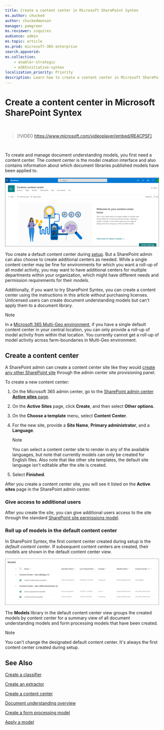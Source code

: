 ```yaml
---
title: Create a content center in Microsoft SharePoint Syntex
ms.author: chucked
author: chuckedmonson
manager: pamgreen
ms.reviewer: ssquires
audience: admin
ms.topic: article
ms.prod: microsoft-365-enterprise
search.appverid: 
ms.collection: 
    - enabler-strategic
    - m365initiative-syntex
localization_priority: Priority
description: Learn how to create a content center in Microsoft SharePoint Syntex.
---
```


# Create a content center in Microsoft SharePoint Syntex


</br>

> [!VIDEO https://www.microsoft.com/videoplayer/embed/RE4CPSF]

</br>

To create and manage document understanding models, you first need a content center. The content center is the model creation interface and also contains information about which document libraries published models have been applied to.

   ![Select a doc library.](../media/content-understanding/content-center-page.png)

You create a default content center during [setup](set-up-content-understanding.md). But a SharePoint admin can also choose to create additional centers as needed. While a single content center may be fine for environments for which you want a roll-up of all model activity, you may want to have additional centers for multiple departments within your organization, which might have different needs and permission requirements for their models.

Additionally, if you want to try SharePoint Syntex, you can create a content center using the instructions in this article without purchasing licenses. Unlicensed users can create document understanding models but can't apply them to a document library.

> [!NOTE]
> In a [Microsoft 365 Multi-Geo environment](../enterprise/microsoft-365-multi-geo.md), if you have a single default content center in your central location, you can only provide a roll-up of model activity from within that location. You currently cannot get a roll-up of model activity across farm-boundaries in Multi-Geo environment. 

## Create a content center

A SharePoint admin can create a content center site like they would [create any other SharePoint site](/sharepoint/create-site-collection) through the admin center site provisioning panel.

To create a new content center:

1. On the Microsoft 365 admin center, go to the [SharePoint admin center **Active sites** page](https://admin.microsoft.com/sharepoint?page=siteManagement&modern=true).

2. On the **Active Sites** page, click **Create**, and then select **Other options**.

3. On the **Choose a template** menu, select **Content Center**.

4. For the new site, provide a **Site Name**, **Primary administrator**, and a **Language**.</br>

   > [!NOTE] 
   > You can select a content center site to render in any of the available languages, but note that currently models can only be created for English files. Also note that like other site templates, the default site language isn't editable after the site is created.

5. Select **Finished**.
 
After you create a content center site, you will see it listed on the **Active sites** page in the SharePoint admin center. 

### Give access to additional users
 
After you create the site, you can give additional users access to the site through the standard [SharePoint site permissions model](/sharepoint/modern-experience-sharing-permissions).

### Roll up of models in the default content center

In SharePoint Syntex, the first content center created during setup is the *default content center*. If subsequent content centers are created, their models are shown in the default content center view.

![Screenshot of the Model library in the default content center.](../media/content-understanding/model-library-default-content-center.png)

The **Models** library in the default content center view groups the created models by content center for a summary view of all document understanding models and form processing models that have been created.

> [!NOTE]
> You can't change the designated default content center. It's always the first content center created during setup. 

## See Also
[Create a classifier](create-a-classifier.md)

[Create an extractor](create-an-extractor.md)

[Create a content center](create-a-content-center.md)

[Document understanding overview](document-understanding-overview.md)

[Create a form processing model](create-a-form-processing-model.md)

[Apply a model](apply-a-model.md)